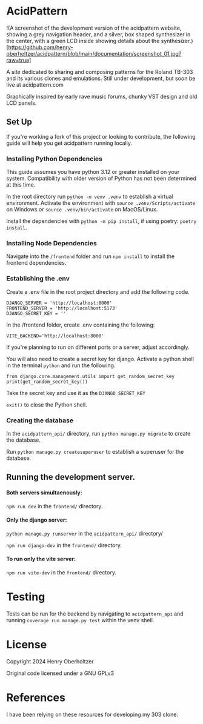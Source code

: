 # AcidPattern

!(A screenshot of the development version of the acidpattern website, showing a grey navigation header, and a silver, box shaped synthesizer in the center, with a green LCD inside showing details about the synthesizer.)[https://github.com/henry-oberholtzer/acidpattern/blob/main/documentation/screenshot_01.jpg?raw=true]

A site dedicated to sharing and composing patterns for the Roland TB-303 and its various clones and emulations. Still under development, but soon be live at acidpattern.com

Graphically inspired by early rave music forums, chunky VST design and old LCD panels.


## Set Up

If you're working a fork of this project or looking to contribute, the following guide will help you get acidpattern running locally.

### Installing Python Dependencies

This guide assumes you have python 3.12 or greater installed on your system. Compatibility with older version of Python has not been determined at this time.

In the root directory run `python -m venv .venv` to establish a virtual environment. Activate the environment with `source .venv/Scripts/activate` on Windows or `source .venv/bin/activate` on MacOS/Linux.

Install the dependencies with `python -m pip install`, if using poetry: `poetry install`.

### Installing Node Dependencies

Navigate into the `/frontend` folder and run `npm install` to install the frontend dependencies.

### Establishing the .env

Create a .env file in the root project directory and add the following code.

```
DJANGO_SERVER = 'http://localhost:8000'
FRONTEND_SERVER = 'http://localhost:5173'
DJANGO_SECRET_KEY = ''
```

In the /frontend folder, create .env containing the following:

```
VITE_BACKEND='http://localhost:8000'
```

If you're planning to run on different ports or a server, adjust accordingly.

You will also need to create a secret key for django.
Activate a python shell in the terminal `python` and run the following.
```
from django.core.management.utils import get_random_secret_key
print(get_random_secret_key())
```
Take the secret key and use it as the `DJANGO_SECRET_KEY`

`exit()` to close the Python shell.

### Creating the database

In the `acidpattern_api/` directory, run `python manage.py migrate` to create the database.

Run `python manage.py createsuperuser` to establish a superuser for the database.

## Running the development server.

#### Both servers simultaenously:
`npm run dev` in the `frontend/` directory.
#### Only the django server:

`python manage.py runserver` in the `acidpattern_api/` directory/

`npm run django-dev` in the `frontend/` directory.
#### To run only the vite server:
`npm run vite-dev` in the `frontend/` directory.

# Testing

Tests can be run for the backend by navigating to `acidpattern_api` and running `coverage run manage.py test` within the venv shell.

# License

Copyright 2024 Henry Oberholtzer

Original code licensed under a GNU GPLv3

# References

I have been relying on these resources for developing my 303 clone.

